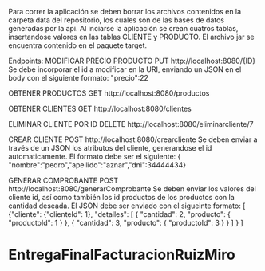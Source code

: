 Para correr la aplicación se deben borrar los archivos contenidos en la carpeta data del repositorio, los cuales son de las bases de datos generadas por la api. Al inciarse la aplicación se crean cuatros tablas, insertandose valores en las tablas CLIENTE y PRODUCTO. El archivo jar se encuentra contenido en el paquete target.

Endpoints:
MODIFICAR PRECIO PRODUCTO
  PUT http://localhost:8080/{ID}
    Se debe incorporar el id a modificar en la URI, enviando un JSON en el body con el siguiente formato: "precio":22
    
OBTENER PRODUCTOS
    GET http://localhost:8080/productos

OBTENER CLIENTES
    GET http://localhost:8080/clientes

ELIMINAR CLIENTE POR ID
  DELETE http://localhost:8080/eliminarcliente/7

CREAR CLIENTE
  POST http://localhost:8080/crearcliente
    Se deben enviar a través de un JSON los atributos del cliente, generandose el id automaticamente. El formato debe ser el siguiente: {
    "nombre":"pedro","apellido":"aznar","dni":34444434}

  GENERAR COMPROBANTE
    POST http://localhost:8080/generarComprobante
      Se deben enviar los valores del cliente id, así como también los id productos de los productos con la cantidad deseada. El JSON debe ser enviado con el sigueinte formato: [
    {"cliente": {"clienteId": 1},
        "detalles": [
            {
                "cantidad": 2,
                "producto": {
                    "productoId": 1
                }
            },
            {
                "cantidad": 3,
                "producto": {
                    "productoId": 3
                }
            }
        ]
    }
] 

# EntregaFinalFacturacionRuizMiro 
